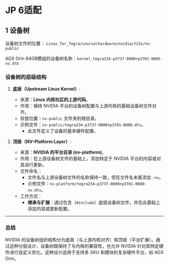 # JP 6适配

## 1 设备树

设备树文件的位置： `Linux_for_Tegra/source/hardware/nvidia/t23x/nv-public`

AGX Orin 64GB模组的设备树名称：`kernel_tegra234-p3737-0000+p3701-0005-nv.dtb`

### **设备树的层级结构**

1. **底层（Upstream Linux Kernel）**:
   - 来源：**Linux 内核社区的上游代码**。
   - 作用：保持 NVIDIA 平台的设备树配置与上游内核的基础设备树文件对齐。
   - 存放位置：`nv-public` 文件夹的根目录。
   - 示例文件：`nv-public/tegra234-p3737-0000+p3701-0000.dts`。
     - 此文件定义了设备的基本硬件配置。

2. **顶层（NV-Platform Layer）**:
   - 来源：**NVIDIA 的平台目录 (nv-platform)**。
   - 作用：在上游设备树文件的基础上，添加特定于 NVIDIA 平台的内容或对其进行更新。
   - 文件命名：
     - 文件名与上游设备树文件的名称保持一致，但在文件名末尾添加 `-nv`。
     - 示例文件：`nv-platform/tegra234-p3737-0000+p3701-0000-nv.dts`。
   - 工作方式：
     - **继承与扩展**：通过包含（`#include`）底层设备树文件，并在此基础上添加内容或更新配置。

---

### **总结**
NVIDIA 的设备树组织结构分为底层（与上游内核对齐）和顶层（平台扩展）。通过这种分层设计，设备树既保持了与内核的兼容性，也允许 NVIDIA 针对其特定硬件进行自定义优化。这种设计适用于支持多 SKU 和模块的复杂硬件平台，如 AGX Orin。
